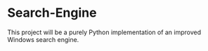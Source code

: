 # Search-Engine

This project will be a purely Python implementation of an improved Windows search engine.
